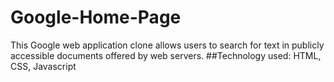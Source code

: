 # Google-Home-Page
This Google web application clone allows users to search for text in publicly accessible documents offered by web servers.
##Technology used: HTML, CSS, Javascript
